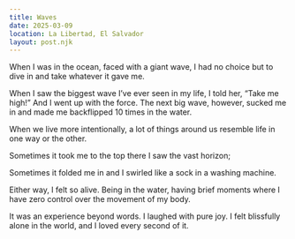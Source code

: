 ```yaml
---
title: Waves
date: 2025-03-09
location: La Libertad, El Salvador
layout: post.njk
---
```


When I was in the ocean, faced with a giant wave, I had no choice but to dive in and take whatever it gave me.

When I saw the biggest wave I’ve ever seen in my life, I told her, “Take me high!” And I went up with the force. The next big wave, however, sucked me in and made me backflipped 10 times in the water.

When we live more intentionally, a lot of things around us resemble life in one way or the other.

Sometimes it took me to the top there I saw the vast horizon;

Sometimes it folded me in and I swirled like a sock in a washing machine.

Either way, I felt so alive. Being in the water, having brief moments where I have zero control over the movement of my body.

It was an experience beyond words. I laughed with pure joy. I felt blissfully alone in the world, and I loved every second of it.
